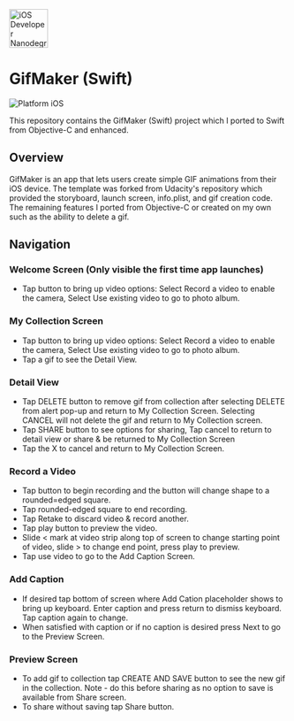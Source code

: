 <img src="https://s3-us-west-1.amazonaws.com/udacity-content/degrees/catalog-images/nd003.png" alt="iOS Developer Nanodegree logo" height="70" >

# GifMaker (Swift)

![Platform iOS](https://img.shields.io/badge/nanodegree-iOS-blue.svg)

This repository contains the GifMaker (Swift) project which I ported to Swift from Objective-C and enhanced.

## Overview

GifMaker is an app that lets users create simple GIF animations from their iOS device. The template was forked from Udacity's repository which provided the storyboard, launch screen, info.plist, and gif creation code.  The remaining features I ported from Objective-C or created on my own such as the ability to delete a gif.

## Navigation

### Welcome Screen (Only visible the first time app launches)

* Tap button to bring up video options: Select Record a video to enable the camera, Select Use existing video to go to photo album. 

### My Collection Screen

* Tap button to bring up video options: Select Record a video to enable the camera, Select Use existing video to go to photo album. 
* Tap a gif to see the Detail View.

### Detail View

* Tap DELETE button to remove gif from collection after selecting DELETE from alert pop-up and return to My Collection Screen.  Selecting CANCEL will not delete the gif and return to My Collection screen.
* Tap SHARE button to see options for sharing, Tap cancel to return to detail view or share & be returned to My Collection Screen
* Tap the X to cancel and return to My Collection Screen.

### Record a Video

* Tap button to begin recording and the button will change shape to a rounded=edged square.
* Tap rounded-edged square to end recording.
* Tap Retake to discard video & record another.
* Tap play button to preview the video.
* Slide < mark at video strip along top of screen to change starting point of video, slide > to change end point, press play to preview.
* Tap use video to go to the Add Caption Screen.

### Add Caption

* If desired tap bottom of screen where Add Cation placeholder shows to bring up keyboard.  Enter caption and press return to dismiss keyboard.  Tap caption again to change.
* When satisfied with caption or if no caption is desired press Next to go to the Preview Screen.

### Preview Screen
* To add gif to collection tap CREATE AND SAVE button to see the new gif in the collection.  Note - do this before sharing as no option to save is available from Share screen.
* To share without saving tap Share button.

